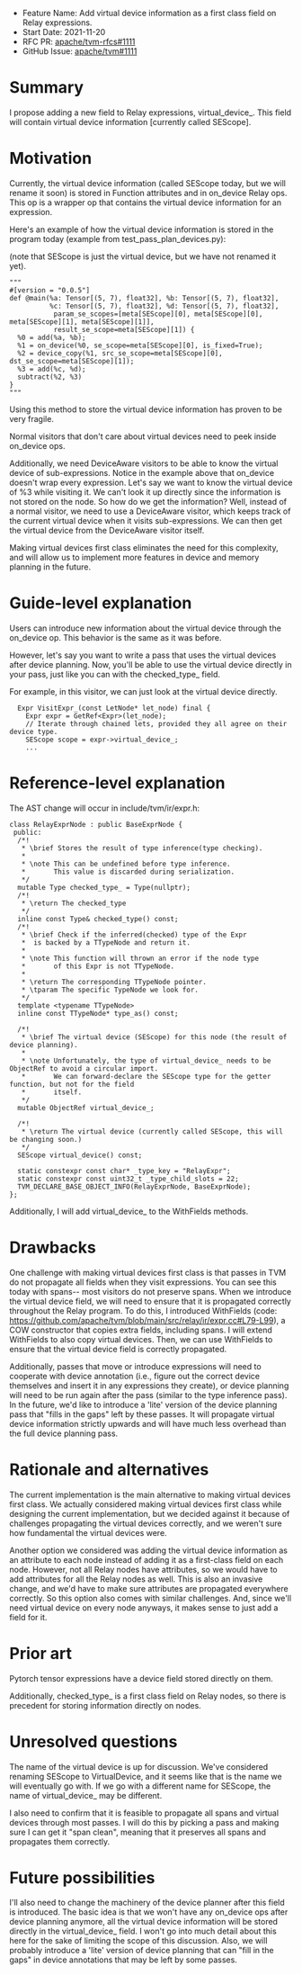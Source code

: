 - Feature Name: Add virtual device information as a first class field on Relay expressions.
- Start Date: 2021-11-20
- RFC PR: [apache/tvm-rfcs#1111](https://github.com/apache/tvm-rfcs/pull/0045)
- GitHub Issue: [apache/tvm#1111](https://github.com/apache/tvm/issues/9665)

# Summary
[summary]: #summary

I propose adding a new field to Relay expressions, virtual_device_. This field will contain virtual device information [currently called SEScope].

# Motivation
[motivation]: #motivation

Currently, the virtual device information (called SEScope today, but we will rename it soon) is stored in Function attributes and in on_device Relay ops. This op is a wrapper op that contains the virtual device information for an expression.

Here's an example of how the virtual device information is stored in the program today (example from test_pass_plan_devices.py):

(note that SEScope is just the virtual device, but we have not renamed it yet).

```
"""
#[version = "0.0.5"]
def @main(%a: Tensor[(5, 7), float32], %b: Tensor[(5, 7), float32],
          %c: Tensor[(5, 7), float32], %d: Tensor[(5, 7), float32],
           param_se_scopes=[meta[SEScope][0], meta[SEScope][0], meta[SEScope][1], meta[SEScope][1]],
           result_se_scope=meta[SEScope][1]) {
  %0 = add(%a, %b);
  %1 = on_device(%0, se_scope=meta[SEScope][0], is_fixed=True);
  %2 = device_copy(%1, src_se_scope=meta[SEScope][0], dst_se_scope=meta[SEScope][1]);
  %3 = add(%c, %d);
  subtract(%2, %3)
}
"""
```

Using this method to store the virtual device information has proven to be very fragile.

Normal visitors that don't care about virtual devices need to peek inside on_device ops.

Additionally, we need DeviceAware visitors to be able to know the virtual device of sub-expressions. Notice in the example above that on_device doesn't wrap every expression. Let's say we want to know the virtual device of %3 while visiting it. We can't look it up directly since the information is not stored on the node. So how do we get the information? Well, instead of a normal visitor, we need to use a DeviceAware visitor, which keeps track of the current virtual device when it visits sub-expressions. We can then get the virtual device from the DeviceAware visitor itself.

Making virtual devices first class eliminates the need for this complexity, and will allow us to implement more features in device and memory planning in the future.

# Guide-level explanation
[guide-level-explanation]: #guide-level-explanation

Users can introduce new information about the virtual device through the on_device op. This behavior is the same as it was before.

However, let's say you want to write a pass that uses the virtual devices after device planning. Now, you'll be able to use the virtual device directly in your pass, just like you can with the checked_type_ field.

For example, in this visitor, we can just look at the virtual device directly. 

```
  Expr VisitExpr_(const LetNode* let_node) final {
    Expr expr = GetRef<Expr>(let_node);
    // Iterate through chained lets, provided they all agree on their device type.
    SEScope scope = expr->virtual_device_;
    ...
 ```

# Reference-level explanation
[reference-level-explanation]: #reference-level-explanation

The AST change will occur in include/tvm/ir/expr.h:

```
class RelayExprNode : public BaseExprNode {
 public:
  /*!
   * \brief Stores the result of type inference(type checking).
   *
   * \note This can be undefined before type inference.
   *       This value is discarded during serialization.
   */
  mutable Type checked_type_ = Type(nullptr);
  /*!
   * \return The checked_type
   */
  inline const Type& checked_type() const;
  /*!
   * \brief Check if the inferred(checked) type of the Expr
   *  is backed by a TTypeNode and return it.
   *
   * \note This function will thrown an error if the node type
   *       of this Expr is not TTypeNode.
   *
   * \return The corresponding TTypeNode pointer.
   * \tparam The specific TypeNode we look for.
   */
  template <typename TTypeNode>
  inline const TTypeNode* type_as() const;

  /*!
   * \brief The virtual device (SEScope) for this node (the result of device planning).
   *
   * \note Unfortunately, the type of virtual_device_ needs to be ObjectRef to avoid a circular import.
   *       We can forward-declare the SEScope type for the getter function, but not for the field
   *       itself.
   */
  mutable ObjectRef virtual_device_;

  /*!
   * \return The virtual device (currently called SEScope, this will be changing soon.)
   */
  SEScope virtual_device() const;

  static constexpr const char* _type_key = "RelayExpr";
  static constexpr const uint32_t _type_child_slots = 22;
  TVM_DECLARE_BASE_OBJECT_INFO(RelayExprNode, BaseExprNode);
};
```

Additionally, I will add virtual_device_ to the WithFields methods.

# Drawbacks
[drawbacks]: #drawbacks

One challenge with making virtual devices first class is that passes in TVM do not propagate all fields when they visit expressions. You can see this today with spans-- most visitors do not preserve spans. When we introduce the virtual device field, we will need to ensure that it is propagated correctly throughout the Relay program. To do this, I introduced WithFields (code: https://github.com/apache/tvm/blob/main/src/relay/ir/expr.cc#L79-L99), a COW constructor that copies extra fields, including spans.  I will extend WithFields to also copy virtual devices. Then, we can use WithFields to ensure that the virtual device field is correctly propagated. 

Additionally, passes that move or introduce expressions will need to cooperate with device annotation (i.e., figure out the correct device themselves and insert it in any expressions they create), or device planning will need to be run again after the pass (similar to the type inference pass). In the future, we'd like to introduce a 'lite' version of the device planning pass that "fills in the gaps" left by these passes. It will propagate virtual device information strictly upwards and will have much less overhead than the full device planning pass.

# Rationale and alternatives
[rationale-and-alternatives]: #rationale-and-alternatives

The current implementation is the main alternative to making virtual devices first class. We actually considered making virtual devices first class while designing the current implementation, but we decided against it because of challenges propagating the virtual devices correctly, and we weren't sure how fundamental the virtual devices were.

Another option we considered was adding the virtual device information as an attribute to each node instead of adding it as a first-class field on each node. However, not all Relay nodes have attributes, so we would have to add attributes for all the Relay nodes as well. This is also an invasive change, and we'd have to make sure attributes are propagated everywhere correctly. So this option also comes with similar challenges. And, since we'll need virtual device on every node anyways, it makes sense to just add a field for it.

# Prior art
[prior-art]: #prior-art

Pytorch tensor expressions have a device field stored directly on them.

Additionally, checked_type_ is a first class field on Relay nodes, so there is precedent for storing information directly on nodes.

# Unresolved questions
[unresolved-questions]: #unresolved-questions

The name of the virtual device is up for discussion. We've considered renaming SEScope to VirtualDevice, and it seems like that is the name we will eventually go with. If we go with a different name for SEScope, the name of virtual_device_ may be different.

I also need to confirm that it is feasible to propagate all spans and virtual devices through most passes. I will do this by picking a pass and making sure I can get it "span clean", meaning that it preserves all spans and propagates them correctly.

# Future possibilities
[future-possibilities]: #future-possibilities

I'll also need to change the machinery of the device planner after this field is introduced. The basic idea is that we won't have any on_device ops after device planning anymore, all the virtual device information will be stored directly in the virtual_device_ field. I won't go into much detail about this here for the sake of limiting the scope of this discussion. Also, we will probably introduce a 'lite' version of device planning that can "fill in the gaps" in device annotations that may be left by some passes.